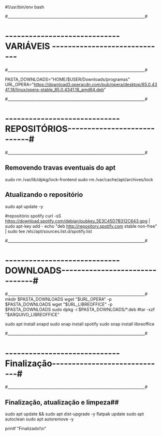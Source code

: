 #!/usr/bin/env bash

#_______________________________________________________________________#
# ----------------------------- VARIÁVEIS ----------------------------- #
#_______________________________________________________________________#

PASTA_DOWNLOADS="HOME/$USER/Downloads/programas"
URL_OPERA="https://download3.operacdn.com/pub/opera/desktop/85.0.4341.18/linux/opera-stable_85.0.4341.18_amd64.deb"


#_______________________________________________________________________#
# ----------------------------- REPOSITÓRIOS----------------------------#
#_______________________________________________________________________#

## Removendo travas eventuais do apt ##
sudo rm /var/lib/dpkg/lock-frontend
sudo rm /var/cache/apt/archives/lock
## Atualizando o repositório ##
sudo apt update -y

#repositório spotify
curl -sS https://download.spotify.com/debian/pubkey_5E3C45D7B312C643.gpg | sudo apt-key add -
echo "deb http://repository.spotify.com stable non-free" | sudo tee /etc/apt/sources.list.d/spotify.list

#_______________________________________________________________________#
# ----------------------------- DOWNLOADS-------------------------------#
#_______________________________________________________________________#
mkdir $PASTA_DOWNLOADS
wget "$URL_OPERA" -p $PASTA_DOWNLOADS
wget "$URL_LIBREOFFICE" -p $PASTA_DOWNLOADS
sudo dpkg -i $PASTA_DOWNLOADS/*.deb
#tar -xzf "$ARQUIVO_LIBREOFFICE"

sudo apt install snapd
sudo snap install spotify
sudo snap install libreoffice


#_______________________________________________________________________#
# ----------------------------- Finalização-----------------------------#
#_______________________________________________________________________#

## Finalização, atualização e limpeza##
sudo apt update && sudo apt dist-upgrade -y
flatpak update
sudo apt autoclean
sudo apt autoremove -y


printf "Finalizado!\n"
